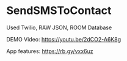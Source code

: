 # SendSMSToContact
Used Twilio, RAW JSON, ROOM Database

DEMO Video: https://youtu.be/2dCO2-A6K8g

App features:
https://rb.gy/vxx6uz
